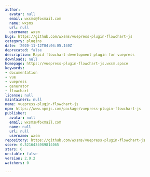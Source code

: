 ```yaml
---
author:
  avatar: null
  email: wxsms@foxmail.com
  name: wxsms
  url: null
  username: wxsm
bugs: https://github.com/wxsms/vuepress-plugin-flowchart-js
category: plugins
date: '2020-11-12T04:04:05.140Z'
deprecated: false
description: Rapid flowchart development plugin for vuepress
downloads: null
homepage: https://vuepress-plugin-flowchart-js.wxsm.space
keywords:
- documentation
- vue
- vuepress
- generator
- flowchart
license: null
maintainers: null
name: vuepress-plugin-flowchart-js
npm: https://www.npmjs.com/package/vuepress-plugin-flowchart-js
publisher:
  avatar: null
  email: wxsms@foxmail.com
  name: null
  url: null
  username: wxsm
repository: https://github.com/wxsms/vuepress-plugin-flowchart-js
score: 0.5216434989814065
stars: 0
unstable: false
version: 2.0.2
watchers: 0

---
```


